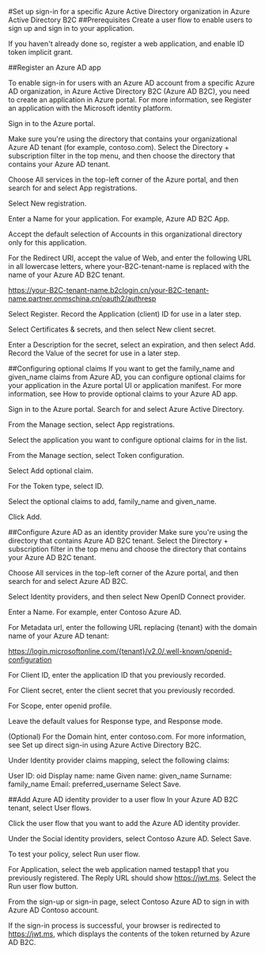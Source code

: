 #Set up sign-in for a specific Azure Active Directory organization in Azure Active Directory B2C
##Prerequisites
Create a user flow to enable users to sign up and sign in to your application.

If you haven't already done so, register a web application, and enable ID token implicit grant.

##Register an Azure AD app

To enable sign-in for users with an Azure AD account from a specific Azure AD organization, in Azure Active Directory B2C (Azure AD B2C), you need to create an application in Azure portal. For more information, see Register an application with the Microsoft identity platform.

Sign in to the Azure portal.

Make sure you're using the directory that contains your organizational Azure AD tenant (for example, contoso.com). Select the Directory + subscription filter in the top menu, and then choose the directory that contains your Azure AD tenant.

Choose All services in the top-left corner of the Azure portal, and then search for and select App registrations.

Select New registration.

Enter a Name for your application. For example, Azure AD B2C App.

Accept the default selection of Accounts in this organizational directory only for this application.

For the Redirect URI, accept the value of Web, and enter the following URL in all lowercase letters, where your-B2C-tenant-name is replaced with the name of your Azure AD B2C tenant.

https://your-B2C-tenant-name.b2clogin.cn/your-B2C-tenant-name.partner.onmschina.cn/oauth2/authresp

Select Register. Record the Application (client) ID for use in a later step.

Select Certificates & secrets, and then select New client secret.

Enter a Description for the secret, select an expiration, and then select Add. Record the Value of the secret for use in a later step.

##Configuring optional claims
If you want to get the family_name and given_name claims from Azure AD, you can configure optional claims for your application in the Azure portal UI or application manifest. For more information, see How to provide optional claims to your Azure AD app.

Sign in to the Azure portal. Search for and select Azure Active Directory.

From the Manage section, select App registrations.

Select the application you want to configure optional claims for in the list.

From the Manage section, select Token configuration.

Select Add optional claim.

For the Token type, select ID.

Select the optional claims to add, family_name and given_name.

Click Add.

##Configure Azure AD as an identity provider
Make sure you're using the directory that contains Azure AD B2C tenant. Select the Directory + subscription filter in the top menu and choose the directory that contains your Azure AD B2C tenant.

Choose All services in the top-left corner of the Azure portal, and then search for and select Azure AD B2C.

Select Identity providers, and then select New OpenID Connect provider.

Enter a Name. For example, enter Contoso Azure AD.

For Metadata url, enter the following URL replacing {tenant} with the domain name of your Azure AD tenant:

https://login.microsoftonline.com/{tenant}/v2.0/.well-known/openid-configuration

For Client ID, enter the application ID that you previously recorded.

For Client secret, enter the client secret that you previously recorded.

For Scope, enter openid profile.

Leave the default values for Response type, and Response mode.

(Optional) For the Domain hint, enter contoso.com. For more information, see Set up direct sign-in using Azure Active Directory B2C.

Under Identity provider claims mapping, select the following claims:

User ID: oid
Display name: name
Given name: given_name
Surname: family_name
Email: preferred_username
Select Save.

##Add Azure AD identity provider to a user flow
In your Azure AD B2C tenant, select User flows.

Click the user flow that you want to add the Azure AD identity provider.

Under the Social identity providers, select Contoso Azure AD.
Select Save.

To test your policy, select Run user flow.

For Application, select the web application named testapp1 that you previously registered. The Reply URL should show https://jwt.ms.
Select the Run user flow button.

From the sign-up or sign-in page, select Contoso Azure AD to sign in with Azure AD Contoso account.

If the sign-in process is successful, your browser is redirected to https://jwt.ms, which displays the contents of the token returned by Azure AD B2C.
